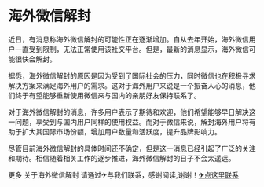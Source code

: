 # 海外微信解封

近日，有消息称海外微信解封的可能性正在逐渐增加。自从去年开始，海外微信用户一直受到限制，无法正常使用该社交平台。但是，最新的消息显示，海外微信可能很快会解封。

据悉，海外微信解封的原因是因为受到了国际社会的压力，同时微信也在积极寻求解决方案来满足海外用户的需求。这对于海外用户来说是一个振奋人心的消息，他们终于有望能够重新使用微信来与国内的亲朋好友保持联系了。

对于海外微信解封的消息，许多用户表示了期待和欢迎，他们希望能够早日解决这一问题，享受到与国内用户同样的使用权益。而对于微信来说，解封海外用户将有助于扩大其国际市场份额，增加用户数量和活跃度，提升品牌影响力。

尽管目前海外微信解封的具体时间还不确定，但是这一消息已经引起了广泛的关注和期待。相信随着相关工作的逐步推进，海外微信解封的日子不会太遥远。

更多 关于海外微信解封 请通过✈与我们联系，感谢阅读,谢谢！[✈点这里联系](https://ww.k02.cc)